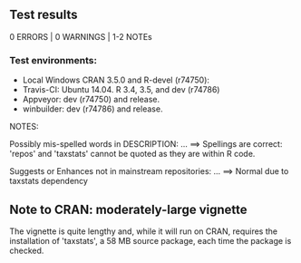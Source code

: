 ## Test results
0 ERRORS | 0 WARNINGS | 1-2 NOTEs

### Test environments:
* Local Windows CRAN 3.5.0 and R-devel (r74750): 
* Travis-CI: Ubuntu 14.04. R 3.4, 3.5, and dev (r74786)
* Appveyor: dev (r74750) and release.
* winbuilder: dev (r74786) and release.



NOTES:
  
Possibly mis-spelled words in DESCRIPTION: ...
  ==> Spellings are correct: 'repos' and 'taxstats' cannot be quoted as they are within R code.

Suggests or Enhances not in mainstream repositories: ...
  ==> Normal due to taxstats dependency

## Note to CRAN: moderately-large vignette
The vignette is quite lengthy and, while it will run on CRAN, requires the installation of 'taxstats', a 58 MB source package, each time the package is checked. 


